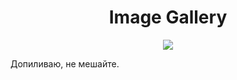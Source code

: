 <h1 align="center">Image Gallery</h1>
<p align="center">

<img src="https://img.shields.io/badge/madeBy-leningram-blue" >

Допиливаю, не мешайте.
